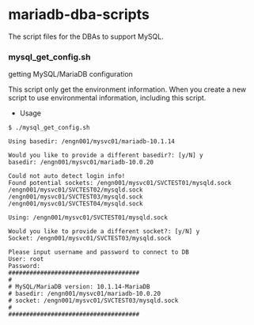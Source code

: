 # mariadb-dba-scripts
The script files for the DBAs to support MySQL.

### mysql_get_config.sh

getting MySQL/MariaDB configuration

This script only get the environment information. When you create a new script to use environmental information, including this script.

* Usage

```
$ ./mysql_get_config.sh

Using basedir: /engn001/mysvc01/mariadb-10.1.14

Would you like to provide a different basedir?: [y/N] y
basedir: /engn001/mysvc01/mariadb-10.0.20

Could not auto detect login info!
Found potential sockets: /engn001/mysvc01/SVCTEST01/mysqld.sock
/engn001/mysvc01/SVCTEST02/mysqld.sock
/engn001/mysvc01/SVCTEST03/mysqld.sock
/engn001/mysvc01/SVCTEST04/mysqld.sock

Using: /engn001/mysvc01/SVCTEST01/mysqld.sock

Would you like to provide a different socket?: [y/N] y
Socket: /engn001/mysvc01/SVCTEST03/mysqld.sock

Please input username and password to connect to DB
User: root
Password: 
#####################################
#
# MySQL/MariaDB version: 10.1.14-MariaDB
# basedir: /engn001/mysvc01/mariadb-10.0.20
# socket: /engn001/mysvc01/SVCTEST03/mysqld.sock
#
#####################################
```
